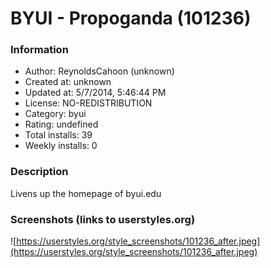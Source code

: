 # BYUI - Propoganda (101236)

### Information
- Author: ReynoldsCahoon (unknown)
- Created at: unknown
- Updated at: 5/7/2014, 5:46:44 PM
- License: NO-REDISTRIBUTION
- Category: byui
- Rating: undefined
- Total installs: 39
- Weekly installs: 0


### Description
Livens up the homepage of byui.edu


### Screenshots (links to userstyles.org)
![https://userstyles.org/style_screenshots/101236_after.jpeg](https://userstyles.org/style_screenshots/101236_after.jpeg)



